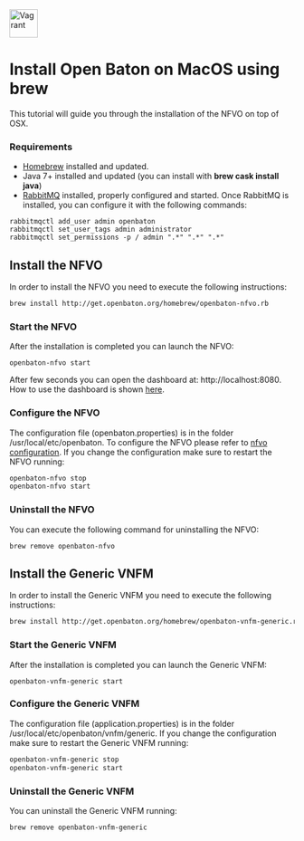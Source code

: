 <img src="../images/apple-logo.gif" alt="Vagrant" style="width: 50px;"/>

# Install Open Baton on MacOS using brew

This tutorial will guide you through the installation of the NFVO on top of OSX.
 
### Requirements

- [Homebrew][homebrew-website] installed and updated.  
- Java 7+ installed and updated (you can install with **brew cask install java**)
- [RabbitMQ][rabbitmq-website] installed, properly configured and started. Once RabbitMQ is installed, you can configure it with the following commands:
```
rabbitmqctl add_user admin openbaton
rabbitmqctl set_user_tags admin administrator
rabbitmqctl set_permissions -p / admin ".*" ".*" ".*"
```

## Install the NFVO

In order to install the NFVO you need to execute the following instructions: 
```bash
brew install http://get.openbaton.org/homebrew/openbaton-nfvo.rb
```

### Start the NFVO 

After the installation is completed you can launch the NFVO: 
```
openbaton-nfvo start
```
After few seconds you can open the dashboard at: http://localhost:8080. How to use the dashboard is shown [here][dashboard-doc].

### Configure the NFVO 

The configuration file (openbaton.properties) is in the folder /usr/local/etc/openbaton. To configure the NFVO please refer to [nfvo configuration][nfvo-configuration]. 
If you change the configuration make sure to restart the NFVO running:
```bash
openbaton-nfvo stop
openbaton-nfvo start
```

### Uninstall the NFVO

You can execute the following command for uninstalling the NFVO: 
```
brew remove openbaton-nfvo
```
## Install the Generic VNFM

In order to install the Generic VNFM you need to execute the following instructions: 
```bash
brew install http://get.openbaton.org/homebrew/openbaton-vnfm-generic.rb
```

### Start the Generic VNFM

After the installation is completed you can launch the Generic VNFM: 
```
openbaton-vnfm-generic start
```

### Configure the Generic VNFM 

The configuration file (application.properties) is in the folder /usr/local/etc/openbaton/vnfm/generic. 
If you change the configuration make sure to restart the Generic VNFM running:
```bash
openbaton-vnfm-generic stop
openbaton-vnfm-generic start
```

### Uninstall the Generic VNFM

You can uninstall the Generic VNFM running: 
```
brew remove openbaton-vnfm-generic
```

[spring]:https://spring.io
[localhost:8080]:http://localhost:8080/
[use-openbaton]:use.md
[dummy-NSR]:dummy-NSR.md
[reference-to-rabbit-site]:https://www.rabbitmq.com/
[homebrew-website]:http://brew.sh
[rabbitmq-website]:https://www.rabbitmq.com
[nfvo-configuration]:nfvo-configuration.md
[dashboard-doc]: nfvo-how-to-use-gui
[cli-doc]: nfvo-how-to-use-cli

<!---
Script for open external links in a new tab
-->
<script type="text/javascript" charset="utf-8">
      // Creating custom :external selector
      $.expr[':'].external = function(obj){
          return !obj.href.match(/^mailto\:/)
                  && (obj.hostname != location.hostname);
      };
      $(function(){
        $('a:external').addClass('external');
        $(".external").attr('target','_blank');
      })
</script>
